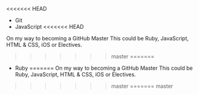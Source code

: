 <<<<<<< HEAD
* Git
* JavaScript
<<<<<<< HEAD

On my way to becoming a GitHub Master
This could be Ruby, JavaScript, HTML & CSS, iOS or Electives.
>>>>>>> master
=======
* Ruby
=======
On my way to becoming a GitHub Master
This could be Ruby, JavaScript, HTML & CSS, iOS or Electives.
>>>>>>> master
=======
>>>>>>> master
